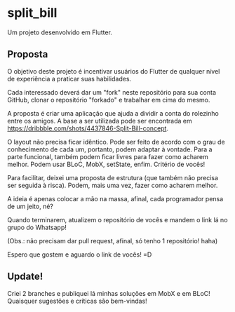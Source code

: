 # split_bill

Um projeto desenvolvido em Flutter.

## Proposta

O objetivo deste projeto é incentivar usuários do Flutter de qualquer nível de experiência a praticar suas habilidades.

Cada interessado deverá dar um "fork" neste repositório para sua conta GitHub, clonar o repositório "forkado" e trabalhar em cima do mesmo.

A proposta é criar uma aplicação que ajuda a dividir a conta do rolezinho entre os amigos. A base a ser utilizada pode ser encontrada em https://dribbble.com/shots/4437846-Split-Bill-concept.

O layout não precisa ficar idêntico. Pode ser feito de acordo com o grau de conhecimento de cada um, portanto, podem adaptar à vontade.
Para a parte funcional, também podem ficar livres para fazer como acharem melhor. Podem usar BLoC, MobX, setState, enfim. Critério de vocês!

Para facilitar, deixei uma proposta de estrutura (que também não precisa ser seguida à risca). Podem, mais uma vez, fazer como acharem melhor.

A ideia é apenas colocar a mão na massa, afinal, cada programador pensa de um jeito, né?

Quando terminarem, atualizem o repositório de vocês e mandem o link lá no grupo do Whatsapp!

(Obs.: não precisam dar pull request, afinal, só tenho 1 repositório! haha)

Espero que gostem e aguardo o link de vocês! =D

## Update!
Criei 2 branches e publiquei lá minhas soluções em MobX e em BLoC! Quaisquer sugestões e críticas são bem-vindas!

